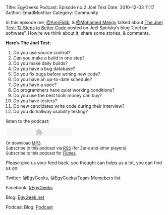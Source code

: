 Title: EgyGeeks Podcast: Episode no.2 Joel Test
Date: 2010-12-03 11:17
Author: EmadMokhtar
Category: Community

In this episode me, [@AmrEldib](http://twitter.com/AmrEldib), & [@Mohamed Meligy](http://twitter.com/Meligy) talked about [The Joel Test: 12 Steps to Better Code](http://www.joelonsoftware.com/articles/fog0000000043.html) posted on Joel Spolsky’s blog “Joel on software”. How’re we think about it, share some stories, & comments.

**Here’s The Joel Test:**

1.  Do you use source control?
2.  Can you make a build in one step?
3.  Do you make daily builds?
4.  Do you have a bug database?
5.  Do you fix bugs before writing new code?
6.  Do you have an up-to-date schedule?
7.  Do you have a spec?
8.  Do programmers have quiet working conditions?
9.  Do you use the best tools money can buy?
10. Do you have testers?
11. Do new candidates write code during their interview?
12. Do you do hallway usability testing?

listen to the podcast:

<div>

<object classid="clsid:d27cdb6e-ae6d-11cf-96b8-444553540000" codebase="http://fpdownload.macromedia.com/pub/shockwave/cabs/flash/swflash.cab#version=6,0,0,0" width="210" height="25" id="mp3playerlightsmallv3" align="middle">
<param name="allowScriptAccess" value="sameDomain"></param><param name="movie" value="http://www.podbean.com/podcast-audio-video-blog-player/mp3playerlightsmallv3.swf?audioPath=http://egygeeks.podbean.com/mf/play/hzfjeq/EgyGeeks_Podcast_002_2010_12_02_Joels_Test.mp3&amp;autoStart=no"></param><param name="quality" value="high"></param><param name="bgcolor" value="#ffffff"></param><param name="wmode" value="transparent"></param>
<embed src="http://www.podbean.com/podcast-audio-video-blog-player/mp3playerlightsmallv3.swf?audioPath=http://egygeeks.podbean.com/mf/play/hzfjeq/EgyGeeks_Podcast_002_2010_12_02_Joels_Test.mp3&amp;autoStart=no" quality="high" width="210" height="25" name="mp3playerlightsmallv3" align="middle" allowscriptaccess="sameDomain" wmode="transparent" type="application/x-shockwave-flash" pluginspage="http://www.macromedia.com/go/getflashplayer">
</embed>
</embed>
</object>

</div>

<font size="2">Or download
</font>[<font size="2">MP3</font>](http://www.podbean.com/podcast-download?b=311118&f=http://egygeeks.podbean.com/mf/web/hzfjeq/EgyGeeks_Podcast_002_2010_12_02_Joels_Test.mp3)<font size="2">.  
Subscribe to this podcast via
</font>[<font size="2">RSS</font>](http://feeds.feedburner.com/EgyGeeksPodcast)<font size="2">
(for Zune and other players).  
Subscribe to this podcast for
</font>[<font size="2">iTunes</font>](itpc://egygeeks.podbean.com/feed)<font size="2">.  
</font>


Please give us your feed back, you thought can helps us a lot, you can find us on:

Twitter: [@EgyGeeks](http://twitter.com/EgyGeeks), [@EgyGeeks/Team-Memebers list](http://twitter.com/EgyGeeks/egygeeks-team)

Facebook: [#EgyGeeks](http://www.facebook.com/pages/EgyGeeks/117311724947028)

Blog: [EgyGeek.net](http://www.egygeeks.net/)

Podcast Blog: [Podcast](http://egygeeks.podbean.com/)
